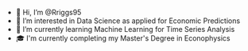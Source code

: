 - 👋 Hi, I’m @Rriggs95
- 👀 I’m interested in Data Science as applied for Economic Predictions
- 🌱 I’m currently learning Machine Learning for Time Series Analysis
- 🎓 I'm currently completing my Master's Degree in Econophysics

<!---
Rriggs95/Rriggs95 is a ✨ special ✨ repository because its `README.md` (this file) appears on your GitHub profile.
You can click the Preview link to take a look at your changes.
--->
